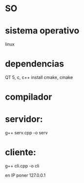 # SO

# sistema operativo
   linux
# dependencias
   QT 5, c, c++
   install cmake, cmake

# compilador 

#  servidor:
   g++ serv.cpp -o serv
#  
#  cliente:
   g++ cli.cpp -o cli 
   
  en IP poner 127.0.0.1
